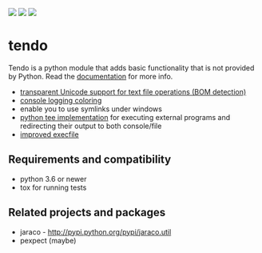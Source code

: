 [![](https://img.shields.io/pypi/v/tendo.svg?colorB=green)](https://pypi.python.org/pypi/tendo/)
[![](https://img.shields.io/codecov/c/github/pycontribs/tendo/main.svg)](https://codecov.io/gh/pycontribs/tendo)
[![](https://readthedocs.org/projects/tendo/badge/?version=latest)](http://tendo.readthedocs.io)

# tendo

Tendo is a python module that adds basic functionality that is
not provided by Python. Read the [documentation](https://tendo.readthedocs.org/en/latest/) for more info.

- [transparent Unicode support for text file operations (BOM detection)](https://tendo.readthedocs.org/en/latest/#module-tendo.singleton)
- [console logging coloring](https://tendo.readthedocs.org/en/latest/#module-tendo.colorer)
- enable you to use symlinks under windows
- [python tee implementation](https://tendo.readthedocs.org/en/latest/#module-tendo.colorer) for executing external programs and redirecting their output to both console/file
- [improved execfile](https://tendo.readthedocs.org/en/latest/#module-tendo.execfile2)

## Requirements and compatibility

- python 3.6 or newer
- tox for running tests

## Related projects and packages

- jaraco - http://pypi.python.org/pypi/jaraco.util
- pexpect (maybe)
